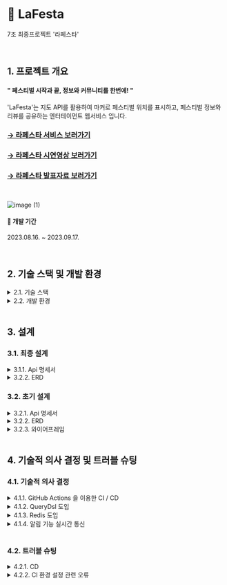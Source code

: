 # 🎉 LaFesta

7조 최종프로젝트 '라페스타'

<br>

## 1. 프로젝트 개요

#### " 페스티벌 시작과 끝, 정보와 커뮤니티를 한번에! "
'LaFesta'는 지도 API를 활용하여 마커로 페스티벌 위치를 표시하고,
페스티벌 정보와 리뷰를 공유하는
엔터테이먼트 웹서비스 입니다.
<br>

### [→ 라페스타 서비스 보러가기](http://lafesta.site/)
### [→ 라페스타 시연영상 보러가기](https://www.youtube.com/watch?v=Yo1aidZtxkg)
### [→ 라페스타 발표자료 보러가기](https://www.canva.com/design/DAFuYWiRXCQ/237flMN085Tv00Urxvs_MA/view?utm_content=DAFuYWiRXCQ&utm_campaign=designshare&utm_medium=link&utm_source=viewer)

<br>

![image (1)](https://github.com/LaFesta7/LikeFesta/assets/131599243/d1e9c0a0-24d3-42c2-b79b-4c68fad5c2d5)

#### 🚩 개발 기간
2023.08.16. ~ 2023.09.17.

<br>

## 2. 기술 스택 및 개발 환경

<details>
    
<summary>2.1. 기술 스택</summary>

<br>

- 서비스 아키텍처

![라페스타 서비스 아키텍처 최종 목표 수정 230913 drawio144](https://github.com/LaFesta7/LikeFesta/assets/131599243/f53cf90a-d4ab-4fbf-9e8b-e9e551ab790b)

- Back-end : <img src="https://img.shields.io/badge/java-007396?style=for-the-badge&logo=OpenJDK&logoColor=white"><img src="https://img.shields.io/badge/spring boot-6DB33F?style=for-the-badge&logo=springboot&logoColor=white"><img src="https://img.shields.io/badge/spring security-6DB33F?style=for-the-badge&logo=springsecurity&logoColor=white"><img src="https://img.shields.io/badge/spring data jpa-6DB33F?style=for-the-badge&logo=spring&logoColor=white"><img src="https://img.shields.io/badge/kakao login api (oauth2.0)-FFCD00?style=for-the-badge&logo=kakao&logoColor=white">
- Front-end : <img src="https://img.shields.io/badge/jquery-0769AD?style=for-the-badge&logo=jquery&logoColor=white"><img src="https://img.shields.io/badge/html5-E34F26?style=for-the-badge&logo=html5&logoColor=white"><img src="https://img.shields.io/badge/css3-1572B6?style=for-the-badge&logo=css3&logoColor=white"><img src="https://img.shields.io/badge/javascript-F7DF1E?style=for-the-badge&logo=javascript&logoColor=white"><img src="https://img.shields.io/badge/kakao map api-FFCD00?style=for-the-badge&logo=kakao&logoColor=white">
- Database : <img src="https://img.shields.io/badge/mysql-4479A1?style=for-the-badge&logo=mysql&logoColor=white"><img src="https://img.shields.io/badge/redis-DC382D?style=for-the-badge&logo=redis&logoColor=white">
- IDE : <img src="https://img.shields.io/badge/IntelliJ IDEA Ultimate-000000?style=for-the-badge&logo=IntelliJ IDEA&logoColor=white"><img src="https://img.shields.io/badge/gradle-02303A?style=for-the-badge&logo=gradle&logoColor=white">
- SCM : <img src="https://img.shields.io/badge/git-F05032?style=for-the-badge&logo=git&logoColor=white"><img src="https://img.shields.io/badge/github-181717?style=for-the-badge&logo=github&logoColor=white">
- TEST : <img src="https://img.shields.io/badge/swagger-85EA2D?style=for-the-badge&logo=swagger&logoColor=white"><img src="https://img.shields.io/badge/postman-FF6C37?style=for-the-badge&logo=postman&logoColor=white">
- CI/CD : <img src="https://img.shields.io/badge/github actions-2088FF?style=for-the-badge&logo=githubactions&logoColor=white"><img src="https://img.shields.io/badge/aws s3-569A31?style=for-the-badge&logo=amazons3&logoColor=white"><img src="https://img.shields.io/badge/aws ec2-FF9900?style=for-the-badge&logo=amazonec2&logoColor=white"><img src="https://img.shields.io/badge/aws codedeploy-232F3E?style=for-the-badge&logo=amazonaws&logoColor=white"><img src="https://img.shields.io/badge/aws rds-527FFF?style=for-the-badge&logo=amazonrds&logoColor=white">
- Communication : <img src="https://img.shields.io/badge/Slack-4A154B?style=for-the-badge&logo=Slack&logoColor=white"><img src="https://img.shields.io/badge/kakaotalk-FFCD00?style=for-the-badge&logo=kakaotalk&logoColor=white"><img src="https://img.shields.io/badge/gather-2560E0?style=for-the-badge&logo=&logoColor=white">
- Design : <img src="https://img.shields.io/badge/figma-F24E1E?style=for-the-badge&logo=figma&logoColor=white"><img src="https://img.shields.io/badge/canva-00C4CC?style=for-the-badge&logo=canva&logoColor=white">
- ETC : <img src="https://img.shields.io/badge/notion-000000?style=for-the-badge&logo=notion&logoColor=white">

</details>

<details>
    
<summary>2.2. 개발 환경</summary>

<br>

- JDK 17
- Spring Boot 3.1.2
- Spring dependency-management 1.1.2
- JUnit 5.9.3
- Gradle 8.2.1
- JJWT 0.11.5
- Swagger UI 4.15.5
- Spring Security 6.1.2

</details>

<br>

## 3. 설계

### 3.1. 최종 설계
<details>
<summary>3.1.1. Api 명세서</summary>
<br>
    
[→ 자세히 보러가기](https://documenter.getpostman.com/view/27924273/2s9YC7TBWf)

<br>

<img width="1018" alt="스크린샷 2023-09-18 01 유저" src="https://github.com/LaFesta7/LikeFesta/assets/131599243/9422a755-5643-4bc6-97a4-539b949f4018">
<img width="1004" alt="스크린샷 2023-09-18 01-1 소셜로그인" src="https://github.com/LaFesta7/LikeFesta/assets/131599243/669365ce-70e8-4ca6-9fb2-9f510c9a96b8">
<img width="1008" alt="스크린샷 2023-09-18 01-2 관리자기능" src="https://github.com/LaFesta7/LikeFesta/assets/131599243/0ba45d6f-2e17-45d5-ba13-666d2d0a69b0">
<img width="1016" alt="스크린샷 2023-09-18 03 페스티벌" src="https://github.com/LaFesta7/LikeFesta/assets/131599243/04a57c1d-a956-4bcc-8d9e-63ee59d84937">
<img width="1006" alt="스크린샷 2023-09-18 03-1 리뷰" src="https://github.com/LaFesta7/LikeFesta/assets/131599243/1c93d56b-4c86-444f-9c2a-517e342280b0">
<img width="1026" alt="스크린샷 2023-09-18 03-2 댓글" src="https://github.com/LaFesta7/LikeFesta/assets/131599243/20fc75c2-21e9-4ee4-91e2-bca79c029ac9">
<img width="1026" alt="스크린샷 2023-09-18 03-3 페스티벌게시요청" src="https://github.com/LaFesta7/LikeFesta/assets/131599243/b64854d9-e7ba-425a-bdcb-c6ee4aaa9e98">
<img width="998" alt="스크린샷 2023-09-18 04 팔로우" src="https://github.com/LaFesta7/LikeFesta/assets/131599243/24c34998-9176-481a-ac40-80b61b77e2b7">
<img width="1007" alt="스크린샷 2023-09-18 04-1 태그" src="https://github.com/LaFesta7/LikeFesta/assets/131599243/8efaf7d3-38e0-40ce-8362-22615e5106b5">
<img width="994" alt="스크린샷 2023-09-18 04-2 뱃지" src="https://github.com/LaFesta7/LikeFesta/assets/131599243/206760ea-74a3-4229-a6cc-a5506dc55512">
<img width="1003" alt="스크린샷 2023-09-18 05 알림" src="https://github.com/LaFesta7/LikeFesta/assets/131599243/f001927f-0042-4039-8c97-d23952954b73">
<img width="1004" alt="스크린샷 2023-09-18 06-1 뷰" src="https://github.com/LaFesta7/LikeFesta/assets/131599243/710f36cc-064f-4865-be4b-cf449a9ebda6">
<img width="1001" alt="스크린샷 2023-09-18 06-2 뷰" src="https://github.com/LaFesta7/LikeFesta/assets/131599243/e9b962b4-ddfc-4d5b-aa81-ee9aaa0a806a">

</details>

<details>
<summary>3.2.2. ERD</summary>
    
![image](https://github.com/LaFesta7/LikeFesta/assets/131599243/fc0d34c7-e695-4c5d-8c9f-5bc65de4e414)

</details>

### 3.2. 초기 설계

<details>
<summary>3.2.1. Api 명세서</summary>

![a-2](https://github.com/LaFesta7/LikeFesta/assets/131860214/4a4bb893-aa86-47d6-95e2-6a4f5fdc355f)
![b-2](https://github.com/LaFesta7/LikeFesta/assets/131860214/20ae5c2b-695a-49c4-a9c2-1890303630bd)
![c](https://github.com/LaFesta7/LikeFesta/assets/132440453/d9bba998-0911-49a0-8f6c-1132bd9eeb86)
![d-2](https://github.com/LaFesta7/LikeFesta/assets/131860214/9f9e516f-c55b-4c88-8f2c-3a45b7ef811b)
![e-2](https://github.com/LaFesta7/LikeFesta/assets/131860214/1022aeae-7b85-46c2-a0a1-a2126617546e)
![f-2](https://github.com/LaFesta7/LikeFesta/assets/131860214/eaa7a39e-2b6c-4ab2-8ed9-a81b64dfd575)
![g-2](https://github.com/LaFesta7/LikeFesta/assets/131860214/fffea5ce-2d0c-453a-a5e9-6a21675b1bfc)
![h-2](https://github.com/LaFesta7/LikeFesta/assets/131860214/9fd797a5-645c-4116-b17a-d82ca36bac3e)

</details>

<details>
<summary>3.2.2. ERD</summary>
    
![초기 erd](https://github.com/LaFesta7/LikeFesta/assets/131599243/493be811-7dbe-4065-961a-3038b8fbb1f0)

</details>

<details>
<summary>3.2.3. 와이어프레임</summary>

![Group_1](https://github.com/LaFesta7/LikeFesta/assets/131860214/5522cba4-d879-4fdf-b41b-084fe7736bc1)
![Group_2](https://github.com/LaFesta7/LikeFesta/assets/131860214/b62477f5-4580-4fd0-93ad-899f8433483a)
![Group_3](https://github.com/LaFesta7/LikeFesta/assets/131860214/995e1e0e-e7b5-4d65-88fd-85f6c6db1d67)
![Group_4](https://github.com/LaFesta7/LikeFesta/assets/131860214/bc96e3f7-1aef-4eff-8a6d-4156d845727a)
![Group_5](https://github.com/LaFesta7/LikeFesta/assets/131860214/8945476f-e51f-4d20-994f-50fc8196ff30)
![Group_6](https://github.com/LaFesta7/LikeFesta/assets/131860214/ad4efa1c-d73f-4c1c-b030-b7d25b2c1167)
![Group_7](https://github.com/LaFesta7/LikeFesta/assets/131860214/267c3c3e-5f09-4ce6-86f8-11bd96942acd)
![Group_8](https://github.com/LaFesta7/LikeFesta/assets/131860214/43790f05-3d53-49e1-b09a-070407149777)

</details>

<br>

## 4. 기술적 의사 결정 및 트러블 슈팅

### 4.1. 기술적 의사 결정

<details>
    
<summary>4.1.1. GitHub Actions 을 이용한 CI / CD</summary>

* **도입 사유:** 협업을 진행함에 있어서, 테스트 및 배포를 수동으로 진행할 경우 수동으로 진행하는 일이므로 오류가 생길 수 있고, 개발 외에 일에 소모되는 시간이 상당히 발생하게 됩니다.

    <details>
        
    <summary>대안 탐색: GitHub Actions / Jenkins</summary>
    
    * **장-단점**
        - GitHub Actions
            - 장점 → GitHub와 연동이 원활하고, 무료로 제공한다.
            - 단점 → 비교적 신기술로 자료가 부족하고, 커스터마이징의 폭이 좁다.
        - Jenkins
            - 장점 → 커스터마이징의 폭이 넓고, 자료 찾기가 용이하다.
            - 단점 → 설정이 쉽지 않고, 보안 및 안정성 이슈가 발생할 수 있다.
    
    * **설치, 이용 방법**
        - GitHub Actions은 GitHub 저장소 내 워크플로우 파일 작성으로 설정이 가능합니다.
        - Jenkins는 별도의 서버와 플러그인의 설치가 필요합니다.
    
    * **지속, 통합 배포**
        - GitHub Actions과 Jenkins가 모두 지원합니다.
    
    * **사용언어**
        - GitHub Actions은 yaml을 사용하며
        - Jenkins는 java를 사용합니다.
     
    * **비용측면**
        - GitHub Actions은 무료 티어 범위를 가지며
        - Jenkins는 서버 유지 비용을 가지고 있습니다.
    
    </details>

* **최종 의사 결정:** 간단한 파일작성으로 설치 및 이용이 가능하고 비용적 측면에서 무료로 이용가능 할 수 있는 **GitHub Actions을 통해 CI/CD를 진행하기로 하였습니다.**

</details>

<details>
    
<summary>4.1.2. QueryDsl 도입</summary>

* 이전 코드는 JPA를 사용하여 복잡한 쿼리 작성에는 약점이 있었습니다. 보다 간략하고 정확한 코드를 위해 **QueryDsl을 도입**하였습니다.

-  **간략한 코드 작성**
    - 이전 코드에서는 JPA에서 조인을 하기 어려워 Service단계에서 한 번 더 Repository를 호출
    - QueryDsl을 도입한 이후 Repository를 한 번만 호출해도 조인된 데이터를 가져올 수 있게  됨
        - 보다 간략한 코드를 작성할 수 있게 됨
        - 향후 코드 수정이나 유지보수가 더 편리해질 것으로 예상됨
- **복잡한 Query문 작성 용이**
    - 이전에는 복잡한 Query문을 작성하기 위해 @Query를 사용
        - 문자열로 이루어져 있어 수정이 어려웠고, 오류가 있어도 찾기 힘들다는 단점이 있었음
    - QueryDsl은 Java로 작성하기 때문에 오류가 있다면 IDE가 알려줄 수 있음
        - 보다 편리하고 정확한 Query문 작성이 가능

</details>

<details>

<summary>4.1.3. Redis 도입</summary>

**Refresh Token을 통한 인증인가 구현**

1. Refresh Token을 구현하며 이를 통한 AccessToken 재발급 과정을 인메모리 DB를 통해 수행하고자 함.
2. 키값을 통해 바로 토큰정보를 get할 수 있어 O(1)로 가져올 수 있다.
3. 만료기간이 짧은 데이터, 각 1시간과 2주의 시간이 지나면 자동 삭제 가능

**회원가입 인증번호 임시 저장 DB**
 
1. DB가 유실되도 상대적으로 리스크가 적다.
2. 3분, 30분의 짧은 만료기간을 가졌기에 이를 Time to Live를 설정하여 이후 추가 삭제 쿼리를 날리지 않아도 된다.
3. 해당 가입정보 중 하나를 키값으로 설정해 인증번호를 get하는 속도를 O(1)로 가져갈 수 있다.

</details>

<details>

<summary>4.1.4. 알림 기능 실시간 통신</summary>

- 알림 기능에서 이전 코드는 사용자가 새로고침을 진행해야만 알림을 확인할 수 있습니다.
**사용자의 편의성을 높이기 위하여 알림 기능에 실시간 통신을 접목**하고자 합니다.

    <details>
    
    <summary>실시간 통신 방법</summary>
    
    - **Polling**
        - 주기적으로 서버에 요청을 보내 데이터 업데이트를 확인하는 방법
        - 서버의 부하를 낮추는 데 유용하지만, 실시간성은 상대적으로 낮을 수 있음
        - 따라서 데이터 업데이트가 빈번하지 않고 지연이 허용되는 경우에 적합
    - **Long-Polling**
        - 롱 폴링은 폴링의 확장 버전으로, 서버가 새 데이터를 가용할 때까지 응답을 보류
        - 롱 폴링은 실시간성을 향상시킬 수 있지만, 여전히 클라이언트와 서버 간에 더 많은 리소스를 사용
    - **SSE (Server-Sent Event)**
        - SSE는 클라이언트에서 서버로부터 데이터를 비동기적으로 수신하는 방법 중 하나
        - 특히 서버에서 클라이언트로 실시간 이벤트를 푸시할 때 유용
        - SSE는 단방향 통신이므로 클라이언트에서 서버로 데이터를 보내는 데는 Web Socket보다 제한적
    - **Web Socket**
        - Web Socket은 양방향 실시간 통신을 지원하는 풍부한 기능을 제공합
        - 클라이언트와 서버 간에 연결을 유지하고 언제든지 데이터를 교환할 수 있음
        - 따라서 실시간 채팅 애플리케이션 및 실시간 게임과 같이 양방향 통신이 필요한 시나리오에 적합합니다.
    
    </details>

- **결론**
    - 더 많은 실시간성과 양방향 통신이 필요한 경우 Web Socket을 고려할 수 있으나
    - 우리 프로젝트에서 알림 기능은 비교적 실시간성과 양방향성이 중요하지 않고 사용자의 편의성을 높이기 위한 실시간 통신이 필요한 것
    - 간단한 정보 업데이트 및 푸시 알림에는 SSE나 롱 폴링도 충분
    - 서버 최적화 측면에서 볼 때 SSE가 Long-Polling보다 더 효율적. 서버에서 클라이언트로 데이터를 푸시하는 방식이기 때문에, 연결 수가 많더라도 각 연결에 대한 부하가 낮고, 클라이언트와의 연결을 관리하는 데에도 부담이 적다.
    - **⇒ 프로젝트 적합성과 서버 최적화 측면을 고려하여 SSE 방법을 채택**
- **참고 블로그**
    - https://taemham.github.io/posts/Implementing_Notification/
    - https://tecoble.techcourse.co.kr/post/2022-10-11-server-sent-events/
    - [https://velog.io/@max9106/Spring-SSE-Server-Sent-Events를-이용한-실시간-알림](https://velog.io/@max9106/Spring-SSE-Server-Sent-Events%EB%A5%BC-%EC%9D%B4%EC%9A%A9%ED%95%9C-%EC%8B%A4%EC%8B%9C%EA%B0%84-%EC%95%8C%EB%A6%BC)

</details>

<br>

### 4.2. 트러블 슈팅

<details>

<summary>4.2.1. CD</summary>

1. 문제 발생
github actions 과정에서 node.js 12를 사용하여 오류 발생

    1-1 . 해결 방법

    ```jsx
    name: Set up Node.js
    uses: actions/setup-node@v2
    with:
    node-version: '16'
    ```

    위와 같은 코드를 cd 파일에 추가하여 기본적으로 node.js를 16으로 실행되도록 수정

2. 문제 발생
인스턴스 상태 검사 → 인스턴스 연결성 검사 통과하지 못하는 오류 발생

    2-1. 해결방법
   
        EC2에서 인스턴스의 모니터링을 해본 결과 CPU 사용률이 과도하게 높은 것을 발견
        서버를 재부팅했지만 마찬가지 상태여서 서버 중지 후 시작하는 방법으로 오류를
        해결

 4. 문제 발생
     jar 파일을 인식하지 못하는 문제 발생

    3-1. 해결방법
    
         s3로 파일이 이동되는지 확인, s3 속 파일을 다운로드 하여 파일구성을 확인
         start.jar 파일 속 cp `$PROJECT_ROOT`로 지정한 jar 파일의 위치를 정위치인
         `/build/libs/LaFesta-0.0.1-SNAPSHOT.jar $JAR_FILE`로 수정하고 재실행

</details>

<details>

<summary>4.2.2. CI 환경 설정 관련 오류</summary>

<details>

<summary>MySQl 설치 부분</summary>

- 발생한 예외(Githib Actions - build)
    
    ```
    [build](https://github.com/LaFesta7/LikeFesta/actions/runs/5951078786/job/16140180506#step:6:1)
    Unexpected input(s) 'host port', 'container port', 'character set server', 'collation server', valid inputs are ['entryPoint', 'args', 'mysql version', 'mysql database', 'mysql user', 'mysql password']
    
    ```
    
- 예외가 발생한 코드
    
    ```
    dev-ci.yml
    
    - name: MySQL 설치
            uses: samin/mysql-action@v1
            with:
              host port: 3306 # Optional, default value is 3306. The port of host
              container port: 3307 # Optional, default value is 3306. The port of container
              character set server: 'utf8' # Optional, default value is 'utf8mb4'. The '--character-set-server' option for mysqld
              collation server: 'utf8_general_ci' # Optional, default value is 'utf8mb4_general_ci'. The '--collation-server' option for mysqld
              mysql version: '8.0' # Optional, default value is "latest". The version of the MySQL
              mysql database: test # Optional, default value is "test". The specified database which will be create
              mysql user: developer # Required if "mysql root password" is empty, default is empty. The superuser for the specified database. Of course you can use secrets, too
              mysql password: ${{ secrets.DB_PASSWORD }}
    
    ```
    
- 원인 분석
    
    > GitHub Actions의 빌드 설정 파일에서 MySQL 관련 설정 부분에서 발생하는 문제. 현재 yml 파일에 MySQL 관련 설정이 포함되어 있지만, GitHub Actions에서 사용하는 actions/checkout@v3 액션은 기본적으로 컨테이너 환경 내에서 코드를 실행하므로, MySQL과 같은 데이터베이스 서버를 직접 설치하고 구성하는 것은 불필요 -> 외부 MYSQL 서비스 사용하는 방법으로 수정

- 수정한 코드
    
    ```java
    dev-ci.yml
    
    (위의 오류 코드 삭제 후 steps 위에 추가)
    
    services:
          mysql:
            image: mysql:latest
            env:
              MYSQL_ROOT_PASSWORD: root
              MYSQL_DATABASE: test_db
            ports:
              - 3306:3306
            options: --health-cmd="mysqladmin ping"
    ```
    
- [refactor] MYSQL 서비스가 테스트 환경에서만 외부에서 임시로 사용하는 서비스긴 하지만 정보가 숨겨져 있는것이 더 안전하다고 판단되어 해당 부분 환경변수로 수정
    
    ```java
    env:
          DB_URL: jdbc:mysql://localhost:3306/test_db
          DB_USER: root
          DB_PASSWORD: root
          DB_URL: ${{ secrets.DB_URL }}
          DB_USER: ${{ secrets.DB_USER }}
          DB_PASSWORD: ${{ secrets.DB_PASSWORD }}
          JWT_SECRET_KEY: ${{ secrets.JWT_SECRET_KEY }}
          KAKAO_REST_API: ${{ secrets.KAKAO_REST_API }}
          MAIL_USERNAME: ${{ secrets.MAIL_USERNAME }}
          MAIL_PASSWORD: ${{ secrets.MAIL_PASSWORD }}
          MAIL_HOST: ${{ secrets.MAIL_HOST }}
          MAIL_PORT: ${{ secrets.MAIL_PORT }}
        services:
          mysql:
            image: mysql:latest
            env:
              MYSQL_ROOT_PASSWORD: root
              MYSQL_DATABASE: test_db
              MYSQL_ROOT_PASSWORD: ${{ secrets.DB_PASSWORD }}
              MYSQL_DATABASE: ${{ secrets.DB_DATABASE }}
            ports:
              - 3306:3306
            options: --health-cmd="mysqladmin ping"
    ```

</details>

<details>

<summary>Gradle with Build</summary>

- 발생한 예외(Githib Actions - build)
    
    ```
    java.lang.IllegalStateException: Failed to load ApplicationContext for [WebMergedContextConfiguration@290807e5 testClass = com.sparta.lafesta.LaFestaApplicationTests, locations = [], classes = [com.sparta.lafesta.LaFestaApplication], contextInitializerClasses = [], activeProfiles = [], propertySourceLocations = [], propertySourceProperties = ["org.springframework.boot.test.context.SpringBootTestContextBootstrapper=true"], contextCustomizers = [org.springframework.boot.test.autoconfigure.actuate.observability.ObservabilityContextCustomizerFactory$DisableObservabilityContextCustomizer@1f, org.springframework.boot.test.autoconfigure.properties.PropertyMappingContextCustomizer@0, org.springframework.boot.test.autoconfigure.web.servlet.WebDriverContextCustomizerFactory$Customizer@5143c662, org.springframework.boot.test.context.filter.ExcludeFilterContextCustomizer@5b1ebf56, org.springframework.boot.test.json.DuplicateJsonObjectContextCustomizerFactory$DuplicateJsonObjectContextCustomizer@4f25b795, org.springframework.boot.test.mock.mockito.MockitoContextCustomizer@0, org.springframework.boot.test.web.client.TestRestTemplateContextCustomizer@4fad9bb2, org.springframework.boot.test.context.SpringBootTestAnnotation@c361b062], resourceBasePath = "src/main/webapp", contextLoader = org.springframework.boot.test.context.SpringBootContextLoader, parent = null]
    
    ```
    
- 예외가 발생한 코드
    
    ```
    dev-ci.yml
    
    ```
    
- 원인 분석
    
    > 다른 CI yml 파일들을 비교하다 보니 Gradle을 Build 하는 부분이 없어 문제가 생긴 것을 알게 됨
    
- 수정한 코드
    
    ```java
    dev-ci.yml
    
    (해당 코드 추가)
    
    - name: Build with Gradle
            uses: gradle/gradle-build-action@bd5760595778326ba7f1441bcf7e88b49de61a25 # v2.6.0
            with:
              arguments: build
    ```
    
- [refactor] 이전에 추가한 build with Gradle 단이 아래 있던 어플리케이션 실행 테스트 단으로 대체가 가능하다는 것을 알게되어 이전에 추가했던 필요하지 않은 build with Gradle은 삭제 진행함 → 위의 문제가 CI에 영향을 끼친 것은 아니라는 것을 알게됨

</details>

<details>

<summary>환경변수 설정 관련 오류</summary>

- 발생한 예외(Githib Actions - build)
    
    ```
    java.lang.IllegalStateException: Failed to load ApplicationContext for [WebMergedContextConfiguration@290807e5 testClass = com.sparta.lafesta.LaFestaApplicationTests, locations = [], classes = [com.sparta.lafesta.LaFestaApplication], contextInitializerClasses = [], activeProfiles = [], propertySourceLocations = [], propertySourceProperties = ["org.springframework.boot.test.context.SpringBootTestContextBootstrapper=true"], contextCustomizers = [org.springframework.boot.test.autoconfigure.actuate.observability.ObservabilityContextCustomizerFactory$DisableObservabilityContextCustomizer@1f, org.springframework.boot.test.autoconfigure.properties.PropertyMappingContextCustomizer@0, org.springframework.boot.test.autoconfigure.web.servlet.WebDriverContextCustomizerFactory$Customizer@5143c662, org.springframework.boot.test.context.filter.ExcludeFilterContextCustomizer@5b1ebf56, org.springframework.boot.test.json.DuplicateJsonObjectContextCustomizerFactory$DuplicateJsonObjectContextCustomizer@4f25b795, org.springframework.boot.test.mock.mockito.MockitoContextCustomizer@0, org.springframework.boot.test.web.client.TestRestTemplateContextCustomizer@4fad9bb2, org.springframework.boot.test.context.SpringBootTestAnnotation@c361b062], resourceBasePath = "src/main/webapp", contextLoader = org.springframework.boot.test.context.SpringBootContextLoader, parent = null]
    
    ```
    
- 예외가 발생한 코드
    
    ```
    dev-ci.yml
    
    - name: yml 파일 생성
            run: |
              cd ./src/main/resources
              rm -rf ./application.properties
              touch ./application.yml
              echo "${{ secrets.APPLICATION_YML }}" > ./application.yml
              touch ./application-aws.yml
              echo "${{ secrets.APPLICATION_AWS_YML }}" > ./application-aws.yml
              touch ./application-key.yml
              echo "${{ secrets.APPLICATION_KEY_YML }}" > ./application-key.yml
            shell: bash
    
    ```
    
- 원인 분석
    
    > Github Actions secrets and variables 에서 환경변수를 설정하는 파일을 만들어 환경변수를 설정해야하지만 해당 부분을 잘 만들지 못해 오류가 발생
    
- 수정한 코드
    
    ```java
    dev-ci.yml
    
    (위의 코드 삭제 후 services 위에)
    
    env:
          DB_URL: jdbc:mysql://localhost:3306/test_db
          DB_USER: root
          DB_PASSWORD: root
          JWT_SECRET_KEY: ${{ secrets.JWT_SECRET_KEY }}
          KAKAO_REST_API: ${{ secrets.KAKAO_REST_API }}
    ```

</details>

<details>

<summary>4.2.3. 페스티벌 리마인더 알림 관련 이벤트 리스너에서 팔로워를 불러오지 못하는 문제 (Hibernate의 LazyLoading으로 인한 오류)</summary>

- 발생한 예외

```
// 런타임 Exception
org.hibernate.LazyInitializationException: failed to lazily initialize a collection of role: com.sparta.lafesta.user.entity.User.followers: could not initialize proxy - no Session
```

- 예외가 발생한 코드

```java
// FestivalCreatedEvent
    public FestivalCreatedEvent(Object source, Festival festival) {
        super(source);
        this.festival = festival;
    }
}

// FestivalCreatedEventPublisher
    @Async
    @Transactional(propagation = Propagation.REQUIRES_NEW)
    public void publishFestivalCreatedEvent(Festival festival) {
        log.info("이벤트 생성");
        FestivalCreatedEvent event = new FestivalCreatedEvent(this, festival);
        eventPublisher.publishEvent(event);
    }

// FestivalCreatedEventListener
    @Override
    @TransactionalEventListener
    public void onApplicationEvent(FestivalCreatedEvent event) {
        Festival festival = event.getFestival();
        User editor = festival.getUser();
        List<UserFollow> userFollows = editor.getFollowers();
        (생략)
```

- 원인 분석

> Hibernate의 Lazy Loading 기능을 사용할 때 발생하는 문제. 이 오류는 엔티티의 연관 관계를 지연로딩(Lazy Loading)으로 설정했을 때, 실제 데이터를 조회하지 않은 상태에서 연관된 컬렉션을 접근하려고 할 때 발생. -> festival에서 user를 갖고와 user에서 follower들을 가져오려고 하니 발생한 문제였음 -> 레포지토리에서 직접 가져오니 문제 해결

- 수정한 코드

```java
// FestivalCreatedEvent
    public FestivalCreatedEvent(Object source, Festival festival, List<User> followers) {
        super(source);
        this.festival = festival;
        this.followers = followers;
    }
}

// FestivalCreatedEventPublisher
    @Async
    @Transactional(propagation = Propagation.REQUIRES_NEW)
    public void publishFestivalCreatedEvent(Festival festival) {
        User editor = festival.getUser();
        List<User> followers = followService.findFollowers(editor);
        FestivalCreatedEvent event = new FestivalCreatedEvent(this, festival, followers);
        eventPublisher.publishEvent(event);
        log.info("페스티벌 작성 이벤트 생성");
    }

// FollowService 메소드 추가
    public List<User> findFollowers(User followedUser) {
        List<UserFollow> followUsers = userFollowRepository.findAllByFollowedUser(followedUser);
        List<User> followers = new ArrayList<>();
        for (UserFollow follower : followUsers) {
            User followerUser = userRepository.findByFollowers(follower).orElse(null);
            followers.add(followerUser);
        }
        return followers;
    }

// FestivalCreatedListener
    @Override
    @TransactionalEventListener
    public void onApplicationEvent(FestivalCreatedEvent event) {
        Festival festival = event.getFestival();
        (생략)
        List<User> followers = event.getFollowers();
        (생략)
    }
```

</details>

<details>

<summary>4.2.4. 칼럼명 read 예약어로 인해 Notification Entity 테이블이 생성되지 않는 문제 (컬럼명 예약어로 인한 오류)</summary>

- 발생한 예외

```
// 런타임 Exception
org.hibernate.tool.schema.spi.CommandAcceptanceException: Error executing DDL "
    create table notifications (
        id bigint not null auto_increment,
        created_at datetime(6) not null,
        editor varchar(255) not null,
        expiration_time datetime(6) not null,
        read bit not null,
        title varchar(255) not null,
        user_id bigint not null,
        primary key (id)
    ) engine=InnoDB" via JDBC [You have an error in your SQL syntax; check the manual that corresponds to your MySQL server version for the right syntax to use near 'read bit not null,
        title varchar(255) not null,
        user_id bigint' at line 6]
```

- 예외가 발생한 코드

```java
// Notification (Entity)
    @Column(name = "read", nullable = false)
    private Boolean read;
```

- 원인 분석

> read는 MySQL에서 예약어로 사용되는 키워드 중 하나이므로 컬럼 이름으로 사용하기에는 적합하지 않다. MySQL에서 키워드를 컬럼 이름으로 사용하려면 백틱(`)으로 묶어주어야 한다. -> 백틱으로 묶어주어 해결 -> 컬럼 이름으로 사용이 적합하지 않다하여 '변수명 짓기' 사이트 참고하여 컬럼명 재작성
> 
- 수정한 코드

```java
// Notification (Entity)
@Column(name = "`read`", nullable = false)
private Boolean read;
```

- 재수정한 코드

```java
// Notification (Entity)
@Column(name = "rd", nullable = false)
private Boolean rd;
```

</details>

<details>

<summary>4.2.5. 뱃지 태그와 페스티벌 태그를 비교해 공통된 경우를 찾아 카운트하는 로직에서 카운트하지 못하는 문제 발생 (연관관게가 복잡해짐에 따라 이해가 어려워 발생한 오류)</summary>

- 발생한 예외
    - 매칭 카운터가 4가 되야하는 상황에서 0인 상태로 디버깅 됨

!https://user-images.githubusercontent.com/131599243/264527353-70b43d86-0835-4f45-a54a-4184391a8a43.png

- 예외가 발생한 코드

```java
// BadgeServiceImpl

// 태그와 연관지어 장르별 빈도 수에 따른 뱃지 추가
    @Transactional
    public void checkBadgeTagFrequency(User user, Badge badge, List<Review> reviews, LocalDateTime startDay, LocalDateTime endDay) {
        List<Festival> festivals = festivalRepository.findAllByOpenDateBetween(startDay, endDay);
        List<Tag> tags = badge.getBadgeTags().stream().map(BadgeTag::getTag).toList();

        long matchingFestivalCount = festivals.stream()
                .filter(festival -> reviews.stream()
                        .allMatch(review -> review.getFestival().equals(festival)
                                && festival.getTags().containsAll(tags)))
                .count();

        if (matchingFestivalCount >= badge.getConditionStandard()) {
            createUserBadge(user, badge);
        }
    }
```

- 원인 분석

> 뱃지태그에서 태그를 불러올 때 생기는 문제라고 생각해 뱃지 태그 엔티티에서 태그 fethType을 EAGER로 변경-> 태그 객체의 주소는 잘 비교하므로 해당 문제는 아니였음festival.getTags()를 변수명때문에 List를 가져온다고 착각해서 문제가 발생 -> List를 가져오는데 비교 대상인 tags는 List이므로 당연히 비교가 불가 -> 수정 후 여전히 카운트 안되는 상태stream 구문이 잘못된 건가 싶어 stream을 for/if 문 등으로 풀어서 작성해봄풀어보니 containsAll() 메소드를 잘못 불러왔다는 것을 깨닫게 됨완성) 페스티벌 태그와 뱃지 태그를 비교할 때 페스티벌 태그 요소 중 뱃지 태그의 요소가 하나라도 있으면 카운트 해야되는 상황이므로 festivalTags.stream().anyMatch(badgeTags::contains) 로 조건을 수정하니 해결 완료
> 
- 수정한 코드

```java
// BadgeServiceImpl

// 태그와 연관지어 장르별 빈도 수에 따른 뱃지 추가
    @Transactional
    public void checkBadgeTagFrequency(User user, Badge badge, List<Review> reviews, LocalDateTime startDay, LocalDateTime endDay) {
        List<Festival> festivals = festivalRepository.findAllByOpenDateBetween(startDay, endDay);
        List<Tag> badgeTags = badge.getBadgeTags().stream().map(BadgeTag::getTag).toList();

        int matchingFestivalCount = 0;
        for (Festival festival : festivals) {
            List<Tag> festivalTags = festival.getTags().stream().map(FestivalTag::getTag).toList();
            for (Review review : reviews) {
                if (review.getFestival().equals(festival)) {
                    if (festivalTags.stream().anyMatch(badgeTags::contains)) {
                        matchingFestivalCount++;
                    }
                }
            }
        }

        if (matchingFestivalCount >= badge.getConditionStandard()) {
            createUserBadge(user, badge);
        }
    }
```

</details>

<details>

<summary>4.2.6. User 조회/수정/삭제 시 로그인 한 유저의 정보를 가져오지 못하는 문제 발생 (Repository 접근 오류)</summary>

- 발생한 오류

```
// 포스트맨
작성한 대로 Response되지 않고 HTML 파일을 가져오는 문제 발생
```

- 예외가 발생한 코드

```java
// UserService
    @Transactional(readOnly = true)
    public UserInfoResponseDto selectUserInfo(User user) {
        return new UserInfoResponseDto(user);
    }
```

- 원인 분석

> Service에 받아온 User는 UserDetailsImpl에서 받아온 User 정보로 UserRepository에 접근되지 않은 정보이다. 따라서 user의 DB에 존재하는 정보를 조회하거나 수정,삭제할 수 없다! -> UserDetailsImpl에서 받아온 User의 Id로 UserRepository에서 User 정보를 DB에서 받아와 조회/수정하면 해결 완료!
> 

- 수정한 코드

```java
// UserService
    @Transactional(readOnly = true)
    public UserInfoResponseDto selectUserInfo(User user) {
        User selectUser = findUser(user.getId());
        return new UserInfoResponseDto(selectUser);
    }
```

</details>

### 4.3. 유저 피드백에 따른 리팩토링 및 트러블 슈팅
<details>

<summary>4.3.1. 프론트에서 페스티벌, 리뷰, 유저 상세 조회 시 데이터가 조회되지 않는 문제 발생</summary>

* 발생한 예외
<img width="1278" alt="스크린샷 2023-09-17 194308" src="https://github.com/LaFesta7/LikeFesta/assets/131599243/53c2e77e-decb-4625-a2f8-0dbc6bb1b196">
<img width="1275" alt="스크린샷 2023-09-17 194546" src="https://github.com/LaFesta7/LikeFesta/assets/131599243/1fd812a0-5397-46b4-abcf-2f3670e0e256">
<img width="1272" alt="스크린샷 2023-09-17 194641" src="https://github.com/LaFesta7/LikeFesta/assets/131599243/7976bd48-45f7-4ff3-87fe-d8939b84c9a0">


* 예외가 발생한 코드 (페스티벌을 예시로 가져옴)

```java
// FestivalResponseDto.java
private List<FileOnS3Dto> files;

this.files = festival.getFestivalFileOnS3s().stream().
                map(FileOnS3Dto::new).toList();

// festival.js
<img src="${data.files[0].uploadFileUrl}" alt="축제 이미지" class="festival-image">
```

* 원인 분석

> 이미지가 업로드 되지 않고 데이터가 들어갈 경우, 해당 데이터에 대한 값이 없어 js에서 해당 값을 불러오지 못하고 오류 발생 -> 전체 데이터가 조회 되지 않는 문제 발생 -> 이미지 데이터가 존재하지 않을 경우에 프론트에서 대체 이미지 설정하여 해결

* 수정한 코드

```javascript
// festival.js
<img src="${data.files[0] ? data.files[0].uploadFileUrl : '/images/background/img-21.jpg'}" alt="축제 이미지" class="festival-image">
```

* 추가 수정 사항

> 프론트 상 로직은 최대한 간결하게 하기 위하여 대체 이미지 설정을 프론트에서 하지 않고 백에서 대체 이미지를 설정 후 프론트에 넘겨주도록 코드 재수정

* 재수정한 코드

```java
// FestivalResponseDto.java
private List<FileOnS3Dto> files;
private String fileUrl;

this.files = festival.getFestivalFileOnS3s().stream().
                map(FileOnS3Dto::new).toList();
this.fileUrl = files.size() > 0 ? files.get(0).getUploadFileUrl() : "https://img1.daumcdn.net/thumb/R1280x0/?scode=mtistory2&fname=https%3A%2F%2Fblog.kakaocdn.net%2Fdn%2FxGuK9%2FbtsufX7IOe1%2FdJbJpCZ5UM6CYK5vGkS8Tk%2Fimg.png";

// festival.js
<img src="${data.fileUrl}" alt="축제 이미지" class="festival-image">
```

* 해결 후 화면(데이터가 조회되며 대체 이미지가 보여짐)
<img width="1263" alt="스크린샷 2023-09-17 202540" src="https://github.com/LaFesta7/LikeFesta/assets/131599243/04a8f731-9b5b-4b8b-baf1-d963a7bfd267">
<img width="1276" alt="스크린샷 2023-09-17 202556" src="https://github.com/LaFesta7/LikeFesta/assets/131599243/4d4b1bac-ca82-4dae-9f9d-a95d11d4ffed">
<img width="1279" alt="스크린샷 2023-09-17 200842" src="https://github.com/LaFesta7/LikeFesta/assets/131599243/920b1d0c-02cd-4e09-9330-305555fa6b10">

</details>

<details>

<summary>4.3.2. 유저 테스트 중 xss 공격 데이터 발생 -> 해당 공격에 대비한 코드 수정 필요</summary>

* 발생한 예외(alert가 뜨며 내용이 보이지 않음)
<img width="812" alt="스크린샷 2023-09-17 202902" src="https://github.com/LaFesta7/LikeFesta/assets/131599243/eddcccce-333f-4dc6-bbe3-a93a65ed8bb9">
<img width="1275" alt="스크린샷 2023-09-17 202657" src="https://github.com/LaFesta7/LikeFesta/assets/131599243/1d18d817-92ef-4fb9-9dfa-1ce9d01fd762">
<img width="1279" alt="스크린샷 2023-09-17 202732" src="https://github.com/LaFesta7/LikeFesta/assets/131599243/235cf31b-ad15-4322-a1e9-aaf0580d18b5">

* 예외가 발생한 코드
```java
// ReviewResponseDto.java
    private String content;
    
        this.content = review.getContent();
```

* 원인 분석

> xss(크로스사이트 스크립트) 공격으로 인한 문제였다. 해당 문제에 대해 공부 후 String Response를 안전한 코드로 변환하여 return할 수 있도록 공격이 예상되는 ResponseDto에 StringFormatter를 모두 추가함

> xss? 웹 페이지에 악의적인 스크립트를 포함시켜 사용자 측에서 실행되게 유도할 수 있다. 예를 들어, 검증되지 않은 외부 입력이 동적 웹페이지 생성에 사용될 경우, 전송된 동적 웹페이지를 열람하는 접속자의 권한으로 부적절한 스크립트가 수행되어 정보유출 등의 공격을 유발할 수 있다.

> xss에 대한 보안대책? 외부 입력값 또는 출력값에 스크립트가 삽입되지 못하도록 문자열 치환 함수를 사용하여 & < > " ' /( ) 등을 &amp; &lt; &gt; &quot; &#x27; &#x2F; &#x28; &#x29;로 치환하거나, JSTL 또는 잘 알려진 크로스 사이트 스크립트 방지 라이브러리를 활용한다. HTML 태그를 허용하는 게시판에서는 허용되는 HTML 태그들을 화이트리스트로 만들어 해당 태그만 지원하도록 한다.

> 참고 링크: https://www.kisa.or.kr/2060204/form?postSeq=5&lang_type=KO&page=1#fnPostAttachDownload

* 수정한 코드

```java
// StringFormatter.java 추가
public class StringFormatter {
    public static String format(String requestString) {
        requestString = requestString.replaceAll("&", "&amp;");
        requestString = requestString.replaceAll("<", "&lt;");
        requestString = requestString.replaceAll(">", "&gt;");
        requestString = requestString.replaceAll("￦", "&quot;");
        requestString = requestString.replaceAll("'", "&#x27;");
        requestString = requestString.replaceAll("/", "&#x2F;");
        requestString = requestString.replaceAll("\\(", "&#x28;");
        requestString = requestString.replaceAll("\\)", "&#x29;");
        return requestString;
    }
}

// ReviewResponseDto.java (리뷰뿐만 아니라 공격이 예상되는 String값에 모두 StringFormatter 도입)
    private String title;
    private String content;

        this.title = StringFormatter.format(review.getTitle());
        this.content = StringFormatter.format(review.getContent());
```

* 해결 후 화면
<img width="1259" alt="스크린샷 2023-09-17 212807" src="https://github.com/LaFesta7/LikeFesta/assets/131599243/9a23ebbb-a269-423d-ba47-3a9459cf2c1d">
<img width="1269" alt="스크린샷 2023-09-17 212819" src="https://github.com/LaFesta7/LikeFesta/assets/131599243/ee939d6c-04bd-49a6-8070-b7b9383b877b">
<img width="1280" alt="스크린샷 2023-09-17 212903" src="https://github.com/LaFesta7/LikeFesta/assets/131599243/246cc300-1a76-4869-98ae-86269cca465d">
<img width="1280" alt="스크린샷 2023-09-17 213157" src="https://github.com/LaFesta7/LikeFesta/assets/131599243/8951656d-a7a9-4ec5-b0f0-688ecb7464f4">
<img width="1280" alt="스크린샷 2023-09-17 213300" src="https://github.com/LaFesta7/LikeFesta/assets/131599243/c5e1bb3a-5eeb-44a3-bf27-f3c23a5e82f2">
<img width="1274" alt="스크린샷 2023-09-17 213325" src="https://github.com/LaFesta7/LikeFesta/assets/131599243/c8bf2c43-83ff-42b8-b5e5-bd03bfebe560">

</details>


## 5. 팀원 소개 및 역할 분담

#### [권진혁(리더)](https://github.com/05030522)

* Back: User 인증인가 및 회원가입/로그인, 소셜 로그인, 페스티벌 라인업, CI/CD 구축 및 도메인 설정
* Front: 카카오맵 오픈 API 적용, 정적페이지 작성, 백 연결 1차
* Etc.: READ ME 1차 작성, 기술버전 기록, 발표 대본 및 자료(PPT) 준비, 중간발표 시연영상 제작, 최종 1차 발표 영상 제작, 중간 발표 및 최종 발표

#### [김현우(부리더)](https://github.com/Wooin-dev)

* Back: 첨부파일(S3), 테스트 코드 방법 서칭, Redis(클라우드)-> 리프레시 토큰/이메일 인증코드
* Etc.: 와이어프레임 작성, 기술버전 기록, 원페이지 노션(협력사 전송 브로셔 소스) 작성

#### [조해나(팀원)](https://github.com/HaenaCho01)
* Back: 페스티벌-리뷰-코멘트-페스티벌 게시 요청 기본 CRUD, User 조회/수정/탈퇴, User 기능 오류 해결 및 개선, 좋아요, 권한 나누기, 알림(이메일/실시간 웹), 뱃지, 사용성 테스트 피드백 반영 리팩토링, CI/CD 환경 설정
* Front: 카카오맵 오픈 API 조회 연결, 추가 정적페이지 작성, 백 연결 2차 및 최종
* Etc.: 서비스 아키텍처 작성, READ ME 최종 작성, 최종발표 시연영상 제작

#### [정해인(팀원)](https://github.com/haeinjung3)
* Back: 팔로우, 회원가입 이메일 인증, 페이징 처리, 태그 및 태그별 조회, 랭킹, QueryDSL 및 키워드 검색
* Front: 페이징 처리
* Etc.: READ ME 2차 작성, 고객 피드백 구글 설문 폼 작성, 원페이지 노션(협력사 전송 브로셔 소스) 작성

#### [정지상(팀원)](https://github.com/jjsjjs9)
* Back: User 조회/수정/탈퇴 시도

